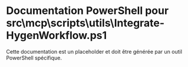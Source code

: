 # Documentation PowerShell pour src\mcp\scripts\utils\Integrate-HygenWorkflow.ps1

Cette documentation est un placeholder et doit être générée par un outil PowerShell spécifique.
